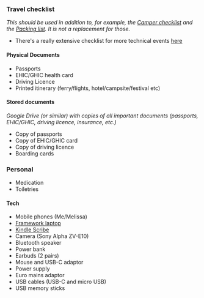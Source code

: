 ### Travel checklist
_This should be used in addition to, for example, the [Camper checklist](camper_checklist.md) and the [Packing list](packing_list.md). It is not a replacement for those._

- There's a really extensive checklist for more technical events [here](https://github.com/MacLemon/CongressChecklist)

#### Physical Documents


- Passports
- EHIC/GHIC health card
- Driving Licence 
- Printed itinerary (ferry/flights, hotel/campsite/festival etc)

#### Stored documents
_Google Drive (or similar) with copies of all important documents (passports, EHIC/GHIC, driving licence, insurance, etc.)_

- Copy of passports 
- Copy of EHIC/GHIC card
- Copy of driving licence
- Boarding cards

### Personal

- Medication
- Toiletries

#### Tech

- Mobile phones (Me/Melissa)
- [Framework laptop](../computing/framework_13.md)
- [Kindle Scribe](../books/README.md)
- Camera (Sony Alpha ZV-E10)
- Bluetooth speaker
- Power bank
- Earbuds (2 pairs)
- Mouse and USB-C adaptor
- Power supply
- Euro mains adaptor
- USB cables (USB-C and micro USB)
- USB memory sticks
